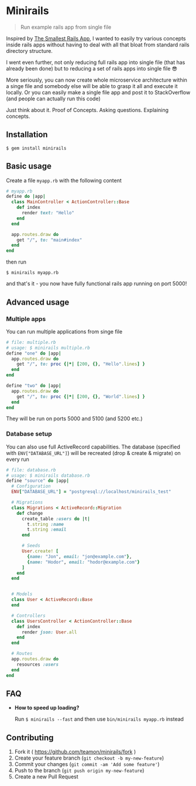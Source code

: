 # Minirails

> Run example rails app from single file

Inspired by [The Smallest Rails App](http://thesmallestrailsapp.com/), I wanted to easily try various concepts inside rails apps without having to deal with all that bloat from standard rails directory structure.

I went even further, not only reducing full rails app into single file (that has already been done) but to reducing a set of rails apps into single file :sunglasses:

More seriously, you can now create whole microservice architecture within a singe file and somebody else will be able to grasp it all and execute it locally. Or you can easily make a single file app and post it to StackOverflow (and people can actually run this code)

Just think about it. Proof of Concepts. Asking questions. Explaining concepts.

## Installation

```
$ gem install minirails
```

## Basic usage

Create a file `myapp.rb` with the following content

```ruby
# myapp.rb
define do |app|
  class MainController < ActionController::Base
    def index
      render text: "Hello"
    end
  end

  app.routes.draw do
    get "/", to: "main#index"
  end
end
```

then run
```
$ minirails myapp.rb
```

and that's it - you now have fully functional rails app running on port 5000!

## Advanced usage

### Multiple apps

You can run multiple applications from singe file

```ruby
# file: multiple.rb
# usage: $ minirails multiple.rb
define "one" do |app|
  app.routes.draw do
    get "/", to: proc {|*| [200, {}, "Hello".lines] }
  end
end

define "two" do |app|
  app.routes.draw do
    get "/", to: proc {|*| [200, {}, "World".lines] }
  end
end
```

They will be run on ports 5000 and 5100 (and 5200 etc.)

### Database setup

You can also use full ActiveRecord capabilities.
The database (specified with `ENV["DATABASE_URL"]`) will be recreated (drop & create & migrate) on every run

```ruby
# file: database.rb
# usage: $ minirails database.rb
define "source" do |app|
  # Configuration
  ENV["DATABASE_URL"] = "postgresql://localhost/minirails_test"

  # Migrations
  class Migrations < ActiveRecord::Migration
    def change
      create_table :users do |t|
        t.string :name
        t.string :email
      end

      # Seeds
      User.create! [
        {name: "Jon", email: "jon@example.com"},
        {name: "Hodor", email: "hodor@example.com"}
      ]
    end
  end


  # Models
  class User < ActiveRecord::Base
  end

  # Controllers
  class UsersController < ActionController::Base
    def index
      render json: User.all
    end
  end

  # Routes
  app.routes.draw do
    resources :users
  end
end
```

## FAQ

- **How to speed up loading?**

  Run `$ minirails --fast` and then use `bin/minirails myapp.rb` instead


## Contributing

1. Fork it ( https://github.com/teamon/minirails/fork )
2. Create your feature branch (`git checkout -b my-new-feature`)
3. Commit your changes (`git commit -am 'Add some feature'`)
4. Push to the branch (`git push origin my-new-feature`)
5. Create a new Pull Request
